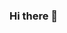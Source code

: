### Hi there 👋

<!--
**Shorot-cicham/Shorot-cicham** is _special_ ✨ repository because its `README.md` (this file) appears on your GitHub profile.

Here are some ideas to get you started:

- 🔭 I’m currently working on web development.
- 🌱 I’m currently learning web development.
- 👯 I’m looking to collaborate on web development.
- 🤔 I’m looking for help with my litte skill.
- 💬 Ask me about HTML and  basic CSS.
- 📫 How to reach me: ...
- 😄 Pronouns: ...
- ⚡ Fun fact: ...
-->
